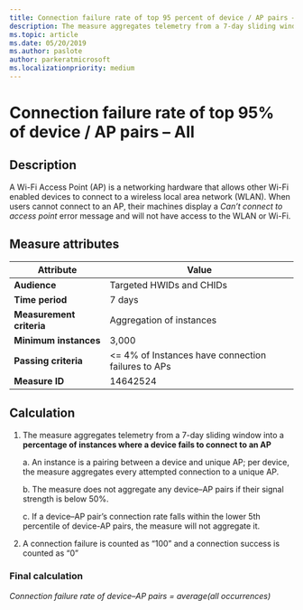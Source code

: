 ```yaml
---
title: Connection failure rate of top 95 percent of device / AP pairs – All
description: The measure aggregates telemetry from a 7-day sliding window into a percentage of instances where a device fails to connect to an access point
ms.topic: article
ms.date: 05/20/2019
ms.author: paslote
author: parkeratmicrosoft
ms.localizationpriority: medium
---
```


# Connection failure rate of top 95% of device / AP pairs – All

## Description

A Wi-Fi Access Point (AP) is a networking hardware that allows other Wi-Fi enabled devices to connect to a wireless local area network (WLAN). When users cannot connect to an AP, their machines display a *Can’t connect to access point* error message and will not have access to the WLAN or Wi-Fi.

## Measure attributes

|Attribute|Value|
|----|----|
|**Audience**|Targeted HWIDs and CHIDs|
|**Time period**|7 days|
|**Measurement criteria**|Aggregation of instances |
|**Minimum instances**|3,000|
|**Passing criteria**|<= 4% of Instances have connection failures to APs |
|**Measure ID**|14642524|

## Calculation

1. The measure aggregates telemetry from a 7-day sliding window into a **percentage of instances where a device fails to connect to an AP**

   a. An instance is a pairing between a device and unique AP; per device, the measure aggregates every attempted connection to a unique AP.

   b. The measure does not aggregate any device–AP pairs if their signal strength is below 50%.

   c. If a device–AP pair’s connection rate falls within the lower 5th percentile of device-AP pairs, the measure will not aggregate it.

2. A connection failure is counted as “100” and a connection success is counted as “0”

### Final calculation

*Connection failure rate of device–AP pairs = average(all occurrences)*
